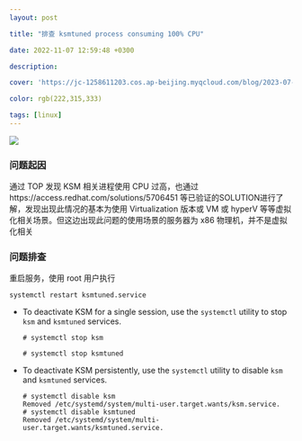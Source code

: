 ```yaml
---
layout: post

title: "排查 ksmtuned process consuming 100% CPU"

date: 2022-11-07 12:59:48 +0300

description:  

cover: 'https://jc-1258611203.cos.ap-beijing.myqcloud.com/blog/2023-07-27-%E6%88%AA%E5%B1%8F2023-07-27%20%E4%B8%8B%E5%8D%882.54.40.png'

color: rgb(222,315,333)

tags: [linux]
---
```


 ![](https://jc-1258611203.cos.ap-beijing.myqcloud.com/blog/2023-07-27-%E6%88%AA%E5%B1%8F2023-07-27%20%E4%B8%8B%E5%8D%882.54.40.png)

### 问题起因

通过 TOP 发现 KSM 相关进程使用 CPU 过高，也通过https://access.redhat.com/solutions/5706451 等已验证的SOLUTION进行了解，发现出现此情况的基本为使用 Virtualization 版本或 VM 或 hyperV 等等虚拟化相关场景。但这边出现此问题的使用场景的服务器为 x86 物理机，并不是虚拟化相关

### 问题排查

重启服务，使用 root 用户执行

```shell
systemctl restart ksmtuned.service
```

- To deactivate KSM for a single session, use the `systemctl` utility to stop `ksm` and `ksmtuned` services.

  ```none
  # systemctl stop ksm
  
  # systemctl stop ksmtuned
  ```

- To deactivate KSM persistently, use the `systemctl` utility to disable `ksm` and `ksmtuned` services.

  ```none
  # systemctl disable ksm
  Removed /etc/systemd/system/multi-user.target.wants/ksm.service.
  # systemctl disable ksmtuned
  Removed /etc/systemd/system/multi-user.target.wants/ksmtuned.service.
  ```